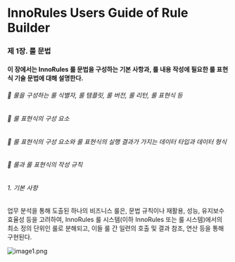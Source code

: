 # InnoRules Users Guide of Rule Builder

### 제 1장. 룰 문법

#### 이 장에서는 InnoRules 룰 문법을 구성하는 기본 사항과, 룰 내용 작성에 필요한 룰 표현식 기술 문법에 대해 설명한다.

  ###### 	룰을 구성하는 룰 식별자, 룰 템플릿, 룰 버전, 룰 리턴, 룰 표현식 등

  ###### 	룰 표현식의 구성 요소

  ###### 	룰 표현식의 구성 요소와 룰 표현식의 실행 결과가 가지는 데이터 타입과 데이터 형식

  ###### 	룰과 룰 표현식의 작성 규칙

###### 1. 	기본 사항

업무 분석을 통해 도출된 하나의 비즈니스 룰은, 문법 규칙이나 재활용, 성능, 유지보수 효율성 등을 고려하여, InnoRules 룰 시스템(이하 InnoRules 또는 룰 시스템)에서의 최소 정의 단위인 룰로 분해되고, 이들 룰 간 일련의 호출 및 결과 참조, 연산 등을 통해 구현된다.

![image1.png](C:\Users\허수연\Desktop\images\image.png)
